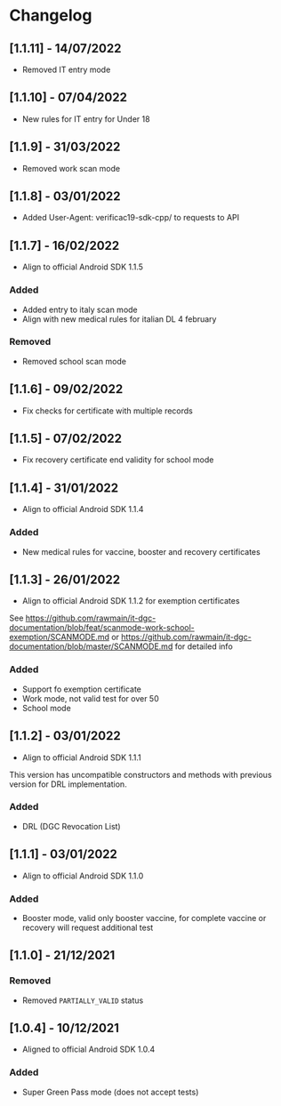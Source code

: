 # Changelog

## [1.1.11] - 14/07/2022

- Removed IT entry mode

## [1.1.10] - 07/04/2022

- New rules for IT entry for Under 18

## [1.1.9] - 31/03/2022

- Removed work scan mode

## [1.1.8] - 03/01/2022

- Added User-Agent:  verificac19-sdk-cpp/<version> to requests to API

## [1.1.7] - 16/02/2022

- Align to official Android SDK 1.1.5

### Added

- Added entry to italy scan mode
- Align with new medical rules for italian DL 4 february

### Removed

- Removed school scan mode

## [1.1.6] - 09/02/2022

- Fix checks for certificate with multiple records

## [1.1.5] - 07/02/2022

- Fix recovery certificate end validity for school mode

## [1.1.4] - 31/01/2022

- Align to official Android SDK 1.1.4

### Added
- New medical rules for vaccine, booster and recovery certificates

## [1.1.3] - 26/01/2022

- Align to official Android SDK 1.1.2 for exemption certificates

See https://github.com/rawmain/it-dgc-documentation/blob/feat/scanmode-work-school-exemption/SCANMODE.md
or https://github.com/rawmain/it-dgc-documentation/blob/master/SCANMODE.md for detailed info

### Added
- Support fo exemption certificate
- Work mode, not valid test for over 50
- School mode

## [1.1.2] - 03/01/2022

- Align to official Android SDK 1.1.1

This version has uncompatible constructors and methods with previous version for DRL implementation.

### Added
- DRL (DGC Revocation List)

## [1.1.1] - 03/01/2022

- Align to official Android SDK 1.1.0

### Added
- Booster mode, valid only booster vaccine, for complete vaccine or recovery will
request additional test

## [1.1.0] - 21/12/2021

### Removed
- Removed `PARTIALLY_VALID` status

## [1.0.4] - 10/12/2021

- Aligned to official Android SDK 1.0.4

### Added
- Super Green Pass mode (does not accept tests)
